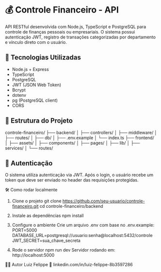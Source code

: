 # 💰 Controle Financeiro - API

API RESTful desenvolvida com Node.js, TypeScript e PostgreSQL para controle de finanças pessoais ou empresariais. O sistema possui autenticação JWT, registro de transações categorizadas por departamento e vínculo direto com o usuário.


## 🚀 Tecnologias Utilizadas

- Node.js + Express
- TypeScript
- PostgreSQL
- JWT (JSON Web Token)
- Bcrypt
- dotenv
- pg (PostgreSQL client)
- CORS


## 📁 Estrutura do Projeto

controle-financeiro/
├── backend/
│   ├── controllers/
│   ├── middleware/
│   ├── routes/
│   ├── db/
│   ├── .env.example
│   └── index.ts
├── frontend/
│   ├── assets/
│   ├── components/
│   ├── pages/
│   ├── lib/
│   ├── services/
│   └── routes/


## 🔐 Autenticação

O sistema utiliza autenticação via JWT. Após o login, o usuário recebe um token que deve ser enviado no header das requisições protegidas.


🛠️ Como rodar localmente

1. Clone o projeto
  git clone https://github.com/seu-usuario/controle-financeiro.git
  cd controle-financeiro/backend

3. Instale as dependências 
  npm install

5. Configure o ambiente
Crie um arquivo .env com base no .env.example:
  PORT=5000
  DATABASE_URL=postgresql://usuario:senha@localhost:5432/controle
  JWT_SECRET=sua_chave_secreta

4. Rode o servidor
  npm run dev
  Servidor rodando em: http://localhost:5000

👨‍💻 Autor
Luiz Felippe
🔗 linkedin.com/in/luiz-felippe-8b3597286
